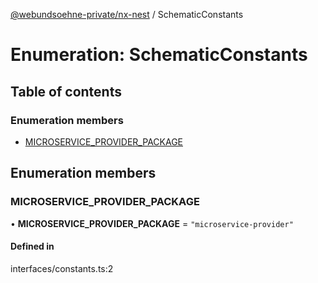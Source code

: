 [@webundsoehne-private/nx-nest](../README.md) / SchematicConstants

# Enumeration: SchematicConstants

## Table of contents

### Enumeration members

- [MICROSERVICE_PROVIDER_PACKAGE](SchematicConstants.md#microservice_provider_package)

## Enumeration members

### MICROSERVICE_PROVIDER_PACKAGE

• **MICROSERVICE_PROVIDER_PACKAGE** = `"microservice-provider"`

#### Defined in

interfaces/constants.ts:2
